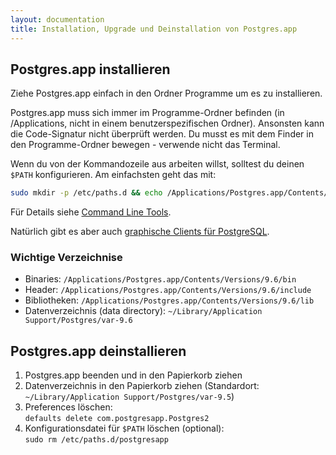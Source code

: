 ```yaml
---
layout: documentation
title: Installation, Upgrade und Deinstallation von Postgres.app
---
```


## Postgres.app installieren

Ziehe Postgres.app einfach in den Ordner Programme um es zu installieren.

Postgres.app muss sich immer im Programme-Ordner befinden (in /Applications, nicht in einem benutzerspezifischen Ordner).
Ansonsten kann die Code-Signatur nicht überprüft werden.
Du musst es mit dem Finder in den Programme-Ordner bewegen - verwende nicht das Terminal.


Wenn du von der Kommandozeile aus arbeiten willst, solltest du deinen `$PATH` konfigurieren. 
Am einfachsten geht das mit:

```bash
sudo mkdir -p /etc/paths.d && echo /Applications/Postgres.app/Contents/Versions/latest/bin | sudo tee /etc/paths.d/postgresapp
```

Für Details siehe [Command Line Tools](cli-tools.html).

Natürlich gibt es aber auch [graphische Clients für PostgreSQL](gui-tools.html).

### Wichtige Verzeichnise

- Binaries: `/Applications/Postgres.app/Contents/Versions/9.6/bin`
- Header: `/Applications/Postgres.app/Contents/Versions/9.6/include`
- Bibliotheken: `/Applications/Postgres.app/Contents/Versions/9.6/lib`
- Datenverzeichnis (data directory): `~/Library/Application Support/Postgres/var-9.6`

## Postgres.app deinstallieren

1. Postgres.app beenden und in den Papierkorb ziehen
2. Datenverzeichnis in den Papierkorb ziehen (Standardort: `~/Library/Application Support/Postgres/var-9.5`)
4. Preferences löschen:  
   `defaults delete com.postgresapp.Postgres2`
5. Konfigurationsdatei für `$PATH` löschen (optional):  
   `sudo rm /etc/paths.d/postgresapp`

